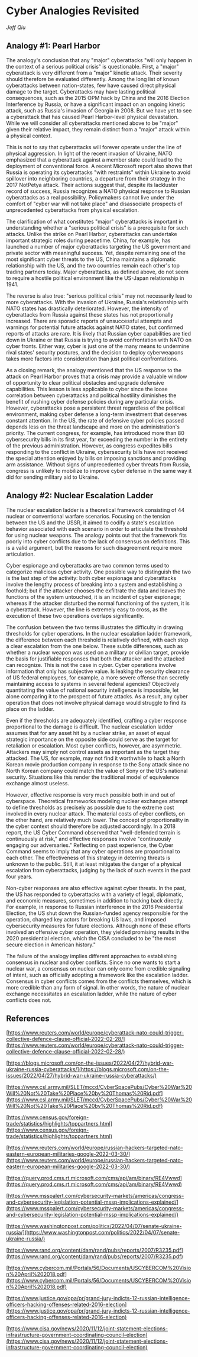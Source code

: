 # Cyber Analogies Revisited

*Jeff Qiu*

## Analogy #1: Pearl Harbor

The analogy&#39;s conclusion that any &quot;major&quot; cyberattacks &quot;will only happen in the context of a serious political crisis&quot; is questionable. First, a &quot;major&quot; cyberattack is very different from a &quot;major&quot; kinetic attack. Their severity should therefore be evaluated differently. Among the long list of known cyberattacks between nation-states, few have caused direct physical damage to the target. Cyberattacks may have lasting political consequences, such as the 2015 OPM hack by China and the 2016 Election Interference by Russia, or have a significant impact on an ongoing kinetic attack, such as Russia&#39;s invasion of Georgia in 2008. But we have yet to see a cyberattack that has caused Pearl Harbor-level physical devastation. While we will consider all cyberattacks mentioned above to be &quot;major&quot; given their relative impact, they remain distinct from a &quot;major&quot; attack within a physical context.

This is not to say that cyberattacks will forever operate under the line of physical aggression. In light of the recent invasion of Ukraine, NATO emphasized that a cyberattack against a member state could lead to the deployment of conventional force. A recent Microsoft report also shows that Russia is operating its cyberattacks &quot;with restraints&quot; within Ukraine to avoid spillover into neighboring countries, a departure from their strategy in the 2017 NotPetya attack. Their actions suggest that, despite its lackluster record of success, Russia recognizes a NATO physical response to Russian cyberattacks as a real possibility. Policymakers cannot live under the comfort of &quot;cyber war will not take place&quot; and disassociate prospects of unprecedented cyberattacks from physical escalation.

The clarification of what constitutes &quot;major&quot; cyberattacks is important in understanding whether a &quot;serious political crisis&quot; is a prerequisite for such attacks. Unlike the strike on Pearl Harbor, cyberattacks can undertake important strategic roles during peacetime. China, for example, has launched a number of major cyberattacks targeting the US government and private sector with meaningful success. Yet, despite remaining one of the most significant cyber threats to the US, China maintains a diplomatic relationship with the US, and the two countries remain each other&#39;s top trading partners today. Major cyberattacks, as defined above, do not seem to require a hostile political environment like the US-Japan relationship in 1941.

The reverse is also true: &quot;serious political crisis&quot; may not necessarily lead to more cyberattacks. With the invasion of Ukraine, Russia&#39;s relationship with NATO states has drastically deteriorated. However, the intensity of cyberattacks from Russia against these states has not proportionally increased. There are sporadic reports of unsuccessful attempts and warnings for potential future attacks against NATO states, but confirmed reports of attacks are rare. It is likely that Russian cyber capabilities are tied down in Ukraine or that Russia is trying to avoid confrontation with NATO on cyber fronts. Either way, cyber is just one of the many means to undermine rival states&#39; security postures, and the decision to deploy cyberweapons takes more factors into consideration than just political confrontations.

As a closing remark, the analogy mentioned that the US response to the attack on Pearl Harbor proves that a crisis may provide a valuable window of opportunity to clear political obstacles and upgrade defensive capabilities. This lesson is less applicable to cyber since the loose correlation between cyberattacks and political hostility diminishes the benefit of rushing cyber defense policies during any particular crisis. However, cyberattacks pose a persistent threat regardless of the political environment, making cyber defense a long-term investment that deserves constant attention. In the US, the rate of defensive cyber policies passed depends less on the threat landscape and more on the administration&#39;s priority. The current congress, for example, has introduced more than 80 cybersecurity bills in its first year, far exceeding the number in the entirety of the previous administration. However, as congress expedites bills responding to the conflict in Ukraine, cybersecurity bills have not received the special attention enjoyed by bills on imposing sanctions and providing arm assistance. Without signs of unprecedented cyber threats from Russia, congress is unlikely to mobilize to improve cyber defense in the same way it did for sending military aid to Ukraine.

## Analogy #2: Nuclear Escalation Ladder

The nuclear escalation ladder is a theoretical framework consisting of 44 nuclear or conventional warfare scenarios. Focusing on the tension between the US and the USSR, it aimed to codify a state&#39;s escalation behavior associated with each scenario in order to articulate the threshold for using nuclear weapons. The analogy points out that the framework fits poorly into cyber conflicts due to the lack of consensus on definitions. This is a valid argument, but the reasons for such disagreement require more articulation.

Cyber espionage and cyberattacks are two common terms used to categorize malicious cyber activity. One possible way to distinguish the two is the last step of the activity: both cyber espionage and cyberattacks involve the lengthy process of breaking into a system and establishing a foothold; but if the attacker chooses the exfiltrate the data and leaves the functions of the system untouched, it is an incident of cyber espionage; whereas if the attacker disturbed the normal functioning of the system, it is a cyberattack. However, the line is extremely easy to cross, as the execution of these two operations overlaps significantly.

The confusion between the two terms illustrates the difficulty in drawing thresholds for cyber operations. In the nuclear escalation ladder framework, the difference between each threshold is relatively defined, with each step a clear escalation from the one below. These subtle differences, such as whether a nuclear weapon was used on a military or civilian target, provide the basis for justifiable responses that both the attacker and the attacked can recognize. This is not the case in cyber. Cyber operations involve information that only has subjective value. Is leaking the security clearance of US federal employees, for example, a more severe offense than secretly maintaining access to systems in several federal agencies? Objectively quantitating the value of national security intelligence is impossible, let alone comparing it to the prospect of future attacks. As a result, any cyber operation that does not involve physical damage would struggle to find its place on the ladder.

Even if the thresholds are adequately identified, crafting a cyber response proportional to the damage is difficult. The nuclear escalation ladder assumes that for any asset hit by a nuclear strike, an asset of equal strategic importance on the opposite side could serve as the target for retaliation or escalation. Most cyber conflicts, however, are asymmetric. Attackers may simply not control assets as important as the target they attacked. The US, for example, may not find it worthwhile to hack a North Korean movie production company in response to the Sony attack since no North Korean company could match the value of Sony or the US&#39;s national security. Situations like this render the traditional model of equivalence exchange almost useless.

However, effective response is very much possible both in and out of cyberspace. Theoretical frameworks modeling nuclear exchanges attempt to define thresholds as precisely as possible due to the extreme cost involved in every nuclear attack. The material costs of cyber conflicts, on the other hand, are relatively much lower. The concept of proportionality in the cyber context should therefore be adjusted accordingly. In a 2018 report, the US Cyber Command observed that &quot;well-defended terrain is continuously at risk,&quot; and effective responses involve &quot;continuously engaging our adversaries.&quot; Reflecting on past experience, the Cyber Command seems to imply that any cyber operations are proportional to each other. The effectiveness of this strategy in deterring threats is unknown to the public. Still, it at least mitigates the danger of a physical escalation from cyberattacks, judging by the lack of such events in the past four years.

Non-cyber responses are also effective against cyber threats. In the past, the US has responded to cyberattacks with a variety of legal, diplomatic, and economic measures, sometimes in addition to hacking back directly. For example, in response to Russian interference in the 2016 Presidential Election, the US shut down the Russian-funded agency responsible for the operation, charged key actors for breaking US laws, and imposed cybersecurity measures for future elections. Although none of these efforts involved an offensive cyber operation, they yielded promising results in the 2020 presidential election, which the CISA concluded to be &quot;the most secure election in American history.&quot;


The failure of the analogy implies different approaches to establishing consensus in nuclear and cyber conflicts. Since no one wants to start a nuclear war, a consensus on nuclear can only come from credible signaling of intent, such as officially adopting a framework like the escalation ladder. Consensus in cyber conflicts comes from the conflicts themselves, which is more credible than any form of signal. In other words, the nature of nuclear exchange necessitates an escalation ladder, while the nature of cyber conflicts does not.

## References

[https://www.reuters.com/world/europe/cyberattack-nato-could-trigger-collective-defence-clause-official-2022-02-28/](https://www.reuters.com/world/europe/cyberattack-nato-could-trigger-collective-defence-clause-official-2022-02-28/)

[https://blogs.microsoft.com/on-the-issues/2022/04/27/hybrid-war-ukraine-russia-cyberattacks/](https://blogs.microsoft.com/on-the-issues/2022/04/27/hybrid-war-ukraine-russia-cyberattacks/)

[https://www.csl.army.mil/SLET/mccd/CyberSpacePubs/Cyber%20War%20Will%20Not%20Take%20Place%20by%20Thomas%20Rid.pdf](https://www.csl.army.mil/SLET/mccd/CyberSpacePubs/Cyber%20War%20Will%20Not%20Take%20Place%20by%20Thomas%20Rid.pdf)

[https://www.census.gov/foreign-trade/statistics/highlights/toppartners.html](https://www.census.gov/foreign-trade/statistics/highlights/toppartners.html)

[https://www.reuters.com/world/europe/russian-hackers-targeted-nato-eastern-european-militaries-google-2022-03-30/](https://www.reuters.com/world/europe/russian-hackers-targeted-nato-eastern-european-militaries-google-2022-03-30/)

[https://query.prod.cms.rt.microsoft.com/cms/api/am/binary/RE4Vwwd](https://query.prod.cms.rt.microsoft.com/cms/api/am/binary/RE4Vwwd)

[https://www.msspalert.com/cybersecurity-markets/americas/congress-and-cybersecurity-legislation-potential-mssp-implications-explained/](https://www.msspalert.com/cybersecurity-markets/americas/congress-and-cybersecurity-legislation-potential-mssp-implications-explained/)

[https://www.washingtonpost.com/politics/2022/04/07/senate-ukraine-russia/](https://www.washingtonpost.com/politics/2022/04/07/senate-ukraine-russia/)

[https://www.rand.org/content/dam/rand/pubs/reports/2007/R3235.pdf](https://www.rand.org/content/dam/rand/pubs/reports/2007/R3235.pdf)

[https://www.cybercom.mil/Portals/56/Documents/USCYBERCOM%20Vision%20April%202018.pdf](https://www.cybercom.mil/Portals/56/Documents/USCYBERCOM%20Vision%20April%202018.pdf)

[https://www.justice.gov/opa/pr/grand-jury-indicts-12-russian-intelligence-officers-hacking-offenses-related-2016-election](https://www.justice.gov/opa/pr/grand-jury-indicts-12-russian-intelligence-officers-hacking-offenses-related-2016-election)

[https://www.cisa.gov/news/2020/11/12/joint-statement-elections-infrastructure-government-coordinating-council-election](https://www.cisa.gov/news/2020/11/12/joint-statement-elections-infrastructure-government-coordinating-council-election)